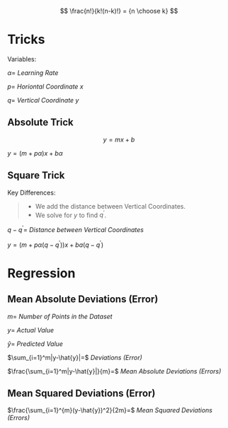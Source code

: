 
$$
\frac{n!}{k!(n-k)!} = {n \choose k}
$$

# Tricks

Variables:

$\alpha=$ *Learning Rate*

$p=$ *Horiontal Coordinate x*

$q=$ *Vertical Coordinate y*

## Absolute Trick

$$y=mx+b$$

$y=(m+p\alpha)x+b\alpha$

## Square Trick

Key Differences:
> - We add the distance between Vertical Coordinates.
> - We solve for $y$ to find $q^{\prime}$.

$q-q^{\prime}=$ *Distance between Vertical Coordinates*

$y=(m + p\alpha(q-q^{\prime}))x+ba(q-q^{\prime})$


# Regression


## Mean Absolute Deviations (Error)

$m=$ *Number of Points in the Dataset* 

$y=$ *Actual Value*

$\hat{y}=$ *Predicted Value*

$\sum_{i=1}^m|y-\hat{y}|=$ *Deviations (Error)*

$\frac{\sum_{i=1}^m|y-\hat{y}|}{m}=$ *Mean Absolute Deviations (Errors)*


## Mean Squared Deviations (Error)

$\frac{\sum_{i=1}^{m}(y-\hat{y})^2}{2m}=$ *Mean Squared Deviations (Errors)*

